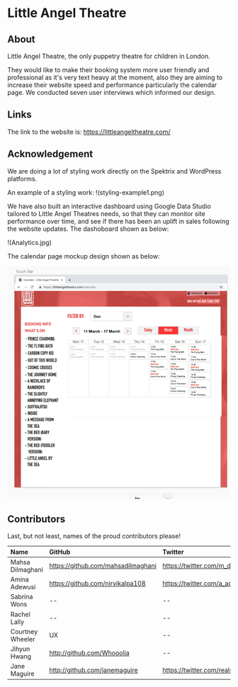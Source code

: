 # Little Angel Theatre

## About

Little Angel Theatre, the only puppetry theatre for children in London.


They would like to make their booking system more user friendly and professional as it's very text heavy at the moment, also they are aiming to increase their website speed and performance particularly the calendar page.
We conducted seven user interviews which informed our design. 

## Links

The link to the website is: https://littleangeltheatre.com/

## Acknowledgement

We are doing a lot of styling work directly on the Spektrix and WordPress platforms.

An example of a styling work:
!(styling-example1.png)

We have also built an interactive dashboard using Google Data Studio tailored to Little Angel Theatres needs, so that they can monitor site performance over time, and see if there has been an uplift in sales following the website updates. The dashoboard shown as below:

!(Analytics.jpg)

The calendar page mockup design shown as below:

![The calendar page mockup](calendar-page.png)

## Contributors

Last, but not least, names of the proud contributors please!

| Name | GitHub | Twitter | LinkedIn | Other |
| :--- | :--- | :--- | :--- | :--- |
| Mahsa Dilmaghani | https://github.com/mahsadilmaghani | https://twitter.com/m_dilmaghani | https://www.linkedin.com/in/m-dilmaghani/ |
| Amina Adewusi | https://github.com/nirvikalpa108 | https://twitter.com/a_adewusi | https://www.linkedin.com/in/aadewusi/ |
| Sabrina Wons | -- | -- | https://www.linkedin.com/in/sabrina-wons-886020120/ |
| Rachel Lally | -- | -- | https://www.linkedin.com/in/rachel-lally-36110698/ |
| Courtney Wheeler | UX | -- | https://www.linkedin.com/in/cwheeler121 |
| Jihyun Hwang | http://github.com/Whooolia | -- | http://www.linkedin.com/in/whoooolia |
| Jane Maguire | http://github.com/janemaguire | https://twitter.com/realslimjaney | https://www.linkedin.com/in/jane-maguire |
